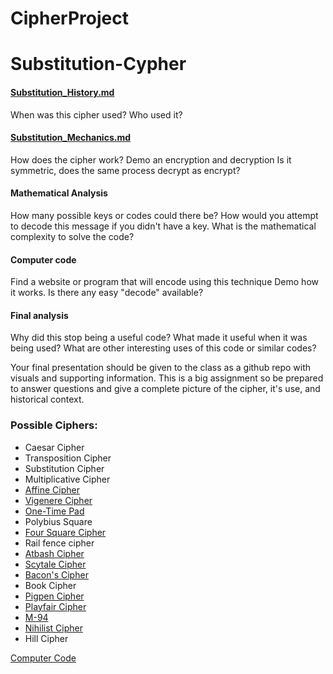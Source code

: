 # CipherProject

# Substitution-Cypher


#### [Substitution_History.md](rail-fence_computercode.md)
  When was this cipher used? Who used it?
#### [Substitution_Mechanics.md](rail-fence_computercode.md)
  How does the cipher work?
  Demo an encryption and decryption
  Is it symmetric, does the same process decrypt as encrypt?
#### Mathematical Analysis
  How many possible keys or codes could there be?
  How would you attempt to decode this message if you didn't have a key.
  What is the mathematical complexity to solve the code?
#### Computer code
  Find a website or program that will encode using this technique
  Demo how it works.
  Is there any easy "decode" available?
#### Final analysis
  Why did this stop being a useful code?
  What made it useful when it was being used?
  What are other interesting uses of this code or similar codes?

Your final presentation should be given to the class as a github repo with visuals and supporting information. This is a big assignment so be prepared to answer questions and give a complete picture of the cipher, it's use, and historical context.

### Possible Ciphers:
- Caesar Cipher
- Transposition Cipher
- Substitution Cipher
- Multiplicative Cipher
- [Affine Cipher](https://github.com/EPHS-CyberSecurity-2020-Hour3/CipherProject/blob/Affine_Cipher/Affine_Cipher_Historical.md)
- [Vigenere Cipher](https://github.com/EPHS-CyberSecurity-2020-Hour3/CipherProject/blob/Vigenere/Vigenere_historicalcontext.md)
- [One-Time Pad](https://github.com/EPHS-CyberSecurity-2020-Hour3/CipherProject/blob/one-time-pass/README.md)
- Polybius Square
- [Four Square Cipher](http://github.com/EPHS-CyberSecurity-2020-Hour3/CipherProject/blob/Four_Square_Cipher/4SquareCipher_Historical_Context.md)
- Rail fence cipher
- [Atbash Cipher](https://github.com/EPHS-CyberSecurity-2020-Hour3/CipherProject/blob/atbashcipher/code.md)
- [Scytale Cipher](Scytale_History.md)
- [Bacon's Cipher](https://github.com/EPHS-CyberSecurity-2020-Hour3/CipherProject/blob/baconsCipher/bacons_history.md)
- Book Cipher
- [Pigpen Cipher](pigpen-history.md)
- [Playfair Cipher](https://github.com/EPHS-CyberSecurity-2020-Hour3/CipherProject/blob/main/playfair_history.md)
- [M-94](https://github.com/EPHS-CyberSecurity-2020-Hour3/CipherProject)
- [Nihilist Cipher](https://github.com/EPHS-CyberSecurity-2020-Hour3/CipherProject/blob/Nihilist-Cipher/Nihilist_Cipher_historical.md)
- Hill Cipher

[Computer Code](https://github.com/EPHS-CyberSecurity-2020-Hour3/CipherProject/blob/Book_Cipher/book_computercode.md)
